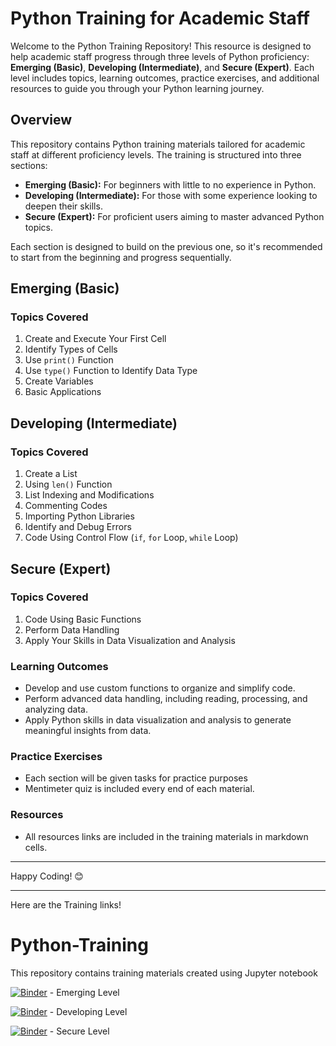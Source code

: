 # Python Training for Academic Staff

Welcome to the Python Training Repository! This resource is designed to help academic staff progress through three levels of Python proficiency: **Emerging (Basic)**, **Developing (Intermediate)**, and **Secure (Expert)**. Each level includes topics, learning outcomes, practice exercises, and additional resources to guide you through your Python learning journey.

## Overview

This repository contains Python training materials tailored for academic staff at different proficiency levels. The training is structured into three sections:

- **Emerging (Basic):** For beginners with little to no experience in Python.
- **Developing (Intermediate):** For those with some experience looking to deepen their skills.
- **Secure (Expert):** For proficient users aiming to master advanced Python topics.

Each section is designed to build on the previous one, so it's recommended to start from the beginning and progress sequentially.

## Emerging (Basic)

### Topics Covered

1. Create and Execute Your First Cell
2. Identify Types of Cells
3. Use `print()` Function
4. Use `type()` Function to Identify Data Type
5. Create Variables
6. Basic Applications

## Developing (Intermediate)

### Topics Covered

1. Create a List
2. Using `len()` Function
3. List Indexing and Modifications
4. Commenting Codes
5. Importing Python Libraries
6. Identify and Debug Errors
7. Code Using Control Flow (`if`, `for` Loop, `while` Loop)

## Secure (Expert)

### Topics Covered

1. Code Using Basic Functions
2. Perform Data Handling
3. Apply Your Skills in Data Visualization and Analysis

### Learning Outcomes

- Develop and use custom functions to organize and simplify code.
- Perform advanced data handling, including reading, processing, and analyzing data.
- Apply Python skills in data visualization and analysis to generate meaningful insights from data.

### Practice Exercises

- Each section will be given tasks for practice purposes
- Mentimeter quiz is included every end of each material.

### Resources

- All resources links are included in the training materials in markdown cells.
  

---

Happy Coding! 😊

----------

Here are the Training links!

# Python-Training

This repository contains training materials created using Jupyter notebook

[![Binder](https://mybinder.org/badge_logo.svg)](https://mybinder.org/v2/gh/ghani1506/Python-Training/HEAD?labpath=Emerging_Level.ipynb) - Emerging Level

[![Binder](https://mybinder.org/badge_logo.svg)](https://mybinder.org/v2/gh/ghani1506/Python-Training/HEAD?labpath=Developing_Level.ipynb) - Developing Level

[![Binder](https://mybinder.org/badge_logo.svg)](https://mybinder.org/v2/gh/ghani1506/Python-Training/HEAD?labpath=Secure_Level.ipynb) - Secure Level
